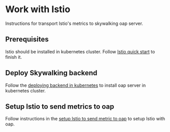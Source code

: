 # Work with Istio

Instructions for transport Istio's metrics to skywalking oap server.

## Prerequisites

Istio should be installed in kubernetes cluster. Follow [Istio quick start](https://istio.io/docs/setup/kubernetes/quick-start/)
to finish it.

## Deploy Skywalking backend

Follow the [deploying backend in kubernetes](../backend/backend-k8s.md) to install oap server in kubernetes cluster.

## Setup Istio to send metrics to oap

Follow instructions in the [setup Istio to send metric to oap](https://github.com/apache/incubator-skywalking-kubernetes#setup-istio-to-send-metric-to-oap)
 to setup Istio with oap.
 